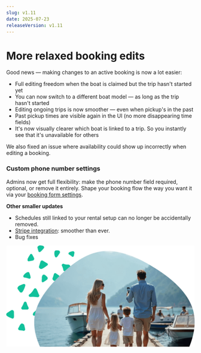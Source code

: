 ```yaml
---
slug: v1.11
date: 2025-07-23
releaseVersion: v1.11
---
```


# More relaxed booking edits

Good news — making changes to an active booking is now a lot easier:

- Full editing freedom when the boat is claimed but the trip hasn't started yet
- You can now switch to a different boat model — as long as the trip hasn't started
- Editing ongoing trips is now smoother — even when pickup's in the past
- Past pickup times are visible again in the UI (no more disappearing time fields)
- It's now visually clearer which boat is linked to a trip. So you instantly see that it's unavailable for others

We also fixed an issue where availability could show up incorrectly when editing a booking.

### Custom phone number settings

Admins now get full flexibility: make the phone number field required, optional, or remove it entirely. Shape your booking flow the way you want it via your [booking form settings](https://dashboard.letsbook.app/booking-form).

**Other smaller updates**

- Schedules still linked to your rental setup can no longer be accidentally removed.
- [Stripe integration](https://dashboard.letsbook.app/integrations): smoother than ever.
- Bug fixes

![relaxed walking towards rental boat](./images/v1.11.family_walking_rental_boat.png)

